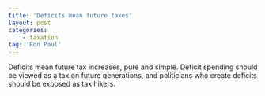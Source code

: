 ```yaml
---
title: 'Deficits mean future taxes'
layout: post
categories:
    - taxation
tag: 'Ron Paul'
---
```


Deficits mean future tax increases, pure and simple. Deficit spending should be viewed as a tax on future generations, and politicians who create deficits should be exposed as tax hikers.